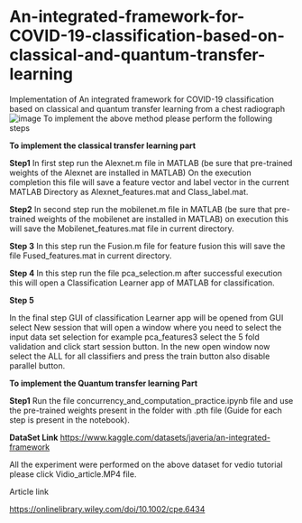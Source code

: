# An-integrated-framework-for-COVID-19-classification-based-on-classical-and-quantum-transfer-learning
Implementation of An integrated framework for COVID-19 classification based on classical and quantum transfer learning from a chest radiograph
![image](https://github.com/user-attachments/assets/c50bb09b-1378-4dd6-ba8e-ef5dd6aa70fc)
To implement the above method please perform the following steps

**To implement the classical transfer learning part**

**Step1**
In first step run the Alexnet.m file in MATLAB (be sure that pre-trained weights of the Alexnet are installed in MATLAB)
On the execution completion this file will save a feature vector and label vector in the current MATLAB Directory as Alexnet_features.mat and Class_label.mat.

**Step2**
In second step run the mobilenet.m file in MATLAB (be sure that pre-trained weights of the mobilenet are installed in MATLAB) on execution this will save the Mobilenet_features.mat file in current directory.

**Step 3**
In this step run the Fusion.m file for feature fusion this will save the file Fused_features.mat in current directory.

**Step 4**
In this step run the file pca_selection.m after successful execution this will open a Classification Learner app of MATLAB for classification.

**Step 5**

In the final step GUI of classification Learner app will be opened from GUI select New session that will open a window where you need to select the input data set selection for example pca_features3 select the 5 fold validation and click start session button. In the new open window now select the ALL for all classifiers and press the train button also disable parallel button.

**To implement the Quantum transfer learning Part**

**Step1**
Run the file concurrency_and_computation_practice.ipynb file and use the pre-trained weights present in the folder with .pth file (Guide for each step is present in the notebook).

**DataSet Link**
https://www.kaggle.com/datasets/javeria/an-integrated-framework

All the experiment were performed on the above dataset for vedio tutorial please click Vidio_article.MP4 file.

Article link

https://onlinelibrary.wiley.com/doi/10.1002/cpe.6434

